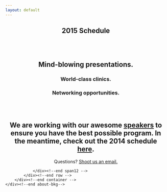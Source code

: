 ```yaml
---
layout: default
---
```


<style>
    table {
        font-size:18px;
        margin-top:30px;
        margin-bottom:30px;
        color:#000;
    }

    table td {
        padding:10px;
        border:2px solid #DDD;
        line-height:1.6em;
    }

    table tr td:first-child {
        width:30%;
    }

</style>

<section class="slice color1">
    <div class="about-bkg mutualWrap">
        <div class="container">
            <div class="row">
                <div class="span12">
                  <center>
                    <h1 class="section-title">2015 Schedule</h1><br /><br />
                    <h2>Mind-blowing presentations.</h2>
                    <h3>World-class clinics.</h2>
                    <h3>Networking opportunities.</h2>
                    <br>
                    <br>
                    <h2>We are working with our awesome <a href="http://elevateendurance.org/speakers">speakers</a> to ensure you have the best possible program. In the meantime, check out the 2014 schedule <a href="http://elevateendurance.org/schedule2014">here</a>.</h3>
                    Questions? <a href="mailto:ness@teamu.org">Shoot us an email.</a>
                </center>

          

                </div><!--end span12 -->
            </div><!--end row -->
        </div><!--end container -->
    </div><!--end about-bkg-->
</section><!--end about-->

